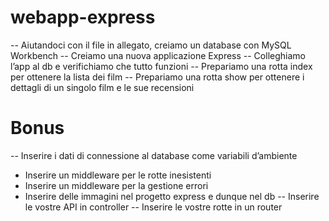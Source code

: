 # webapp-express

-- Aiutandoci con il file in allegato, creiamo un database con MySQL Workbench
-- Creiamo una nuova applicazione Express
-- Colleghiamo l’app al db e verifichiamo che tutto funzioni
-- Prepariamo una rotta index per ottenere la lista dei film
-- Prepariamo una rotta show per ottenere i dettagli di un singolo film e le sue recensioni


# Bonus
-- Inserire i dati di connessione al database come variabili d’ambiente
- Inserire un middleware per le rotte inesistenti
- Inserire un middleware per la gestione errori
- Inserire delle immagini nel progetto express e dunque nel db
-- Inserire le vostre API in controller
-- Inserire le vostre rotte in un router